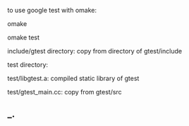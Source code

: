 to use google test with omake:

  omake

  omake test

include/gtest directory: copy from directory of gtest/include 

test directory:

  test/libgtest.a: compiled static library of gtest

  test/gtest_main.cc: copy from gtest/src

_.
---------------------------------------------------

